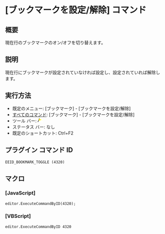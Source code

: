 # \[ブックマークを設定/解除\] コマンド

## 概要

現在行のブックマークのオン/オフを切り替えます。

## 説明

現在行にブックマークが設定されていなければ設定し、設定されていれば解除します。

## 実行方法

- 既定のメニュー: \[ブックマーク\] \- \[ブックマークを設定/解除\]
- [すべてのコマンド](../../glossary/allcommands): \[ブックマーク\] \- \[ブックマークを設定/解除\]
- ツール バー: ![](../../images/bookmarktoggle.png)
- ステータス バー: なし
- 既定のショートカット: Ctrl+F2

## プラグイン コマンド ID

```
EEID_BOOKMARK_TOGGLE (4320)
```

## マクロ

### \[JavaScript\]

```
editor.ExecuteCommandByID(4320);
```

### \[VBScript\]

```
editor.ExecuteCommandByID 4320
```
